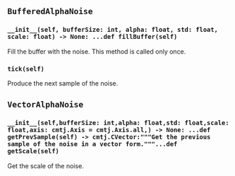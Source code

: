## `BufferedAlphaNoise`

### `__init__(self, bufferSize: int, alpha: float, std: float, scale: float) -> None: ...def fillBuffer(self)`

Fill the buffer with the noise. This method is called only once.

### `tick(self)`

Produce the next sample of the noise.

## `VectorAlphaNoise`

### `__init__(self,bufferSize: int,alpha: float,std: float,scale: float,axis: cmtj.Axis = cmtj.Axis.all,) -> None: ...def getPrevSample(self) -> cmtj.CVector:"""Get the previous sample of the noise in a vector form."""...def getScale(self)`

Get the scale of the noise.
